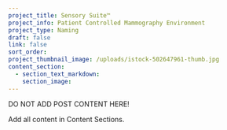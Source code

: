 ```yaml
---
project_title: Sensory Suite™
project_info: Patient Controlled Mammography Environment
project_type: Naming
draft: false
link: false
sort_order:
project_thumbnail_image: /uploads/istock-502647961-thumb.jpg
content_section:
  - section_text_markdown:
    section_image:
---
```



DO NOT ADD POST CONTENT HERE!

Add all content in Content Sections.